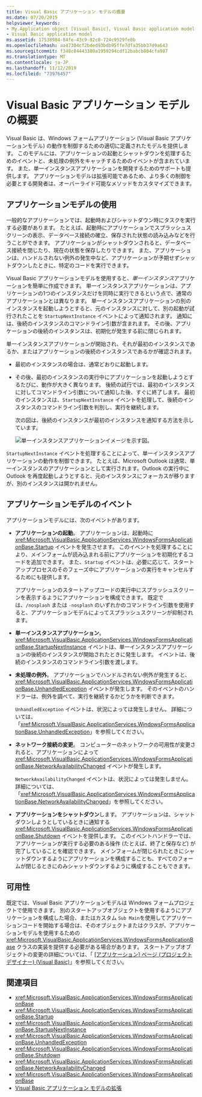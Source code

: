```yaml
---
title: Visual Basic アプリケーション モデルの概要
ms.date: 07/20/2015
helpviewer_keywords:
- My.Application object [Visual Basic], Visual Basic application model
- Visual Basic application model
ms.assetid: 17538984-84fe-43c9-82c8-724c9529fe8b
ms.openlocfilehash: aa47304cf2bded93bdb95ffe7dfa35bb37d9a643
ms.sourcegitcommit: f348c84443380a1959294cdf12babcb804cfa987
ms.translationtype: MT
ms.contentlocale: ja-JP
ms.lasthandoff: 11/12/2019
ms.locfileid: "73976457"
---
```

# <a name="overview-of-the-visual-basic-application-model"></a>Visual Basic アプリケーション モデルの概要

Visual Basic は、Windows フォームアプリケーション (Visual Basic アプリケーションモデル) の動作を制御するための適切に定義されたモデルを提供します。 このモデルには、アプリケーションの起動とシャットダウンを処理するためのイベントと、未処理の例外をキャッチするためのイベントが含まれています。 また、単一インスタンスアプリケーションを開発するためのサポートも提供します。 アプリケーションモデルは拡張可能であるため、より多くの制御を必要とする開発者は、オーバーライド可能なメソッドをカスタマイズできます。  
  
## <a name="uses-for-the-application-model"></a>アプリケーションモデルの使用  

 一般的なアプリケーションでは、起動時およびシャットダウン時にタスクを実行する必要があります。 たとえば、起動時にアプリケーションでスプラッシュスクリーンの表示、データベース接続の確立、保存された状態の読み込みなどを行うことができます。 アプリケーションがシャットダウンされると、データベース接続を閉じたり、現在の状態を保存したりできます。 また、アプリケーションは、ハンドルされない例外の発生中など、アプリケーションが予期せずシャットダウンしたときに、特定のコードを実行できます。  
  
 Visual Basic アプリケーションモデルを使用すると、*単一インスタンス*アプリケーションを簡単に作成できます。 単一インスタンスアプリケーションは、アプリケーションの1つのインスタンスだけを同時に実行できるという点で、通常のアプリケーションとは異なります。 単一インスタンスアプリケーションの別のインスタンスを起動しようとすると、元のインスタンスに対して、別の起動が試行されたことを `StartupNextInstance` イベントによって通知されます。 通知には、後続のインスタンスのコマンドライン引数が含まれます。 その後、アプリケーションの後続のインスタンスは、初期化が発生する前に閉じられます。  
  
 単一インスタンスアプリケーションが開始され、それが最初のインスタンスであるか、またはアプリケーションの後続のインスタンスであるかが確認されます。  
  
- 最初のインスタンスの場合は、通常どおりに起動します。  
  
- その後、最初のインスタンスの実行中にアプリケーションを起動しようとするたびに、動作が大きく異なります。 後続の試行では、最初のインスタンスに対してコマンドライン引数について通知した後、すぐに終了します。 最初のインスタンスは、`StartupNextInstance` イベントを処理して、後続のインスタンスのコマンドライン引数を判別し、実行を継続します。  
  
     次の図は、後続のインスタンスが最初のインスタンスを通知する方法を示しています。  
  
     ![単一インスタンスアプリケーションイメージを示す図。](./media/overview-of-the-visual-basic-application-model/single-instance-application.gif)  
  
 `StartupNextInstance` イベントを処理することによって、単一インスタンスアプリケーションの動作を制御できます。 たとえば、Microsoft Outlook は通常、単一インスタンスのアプリケーションとして実行されます。Outlook の実行中に Outlook を再度起動しようとすると、元のインスタンスにフォーカスが移りますが、別のインスタンスは開かれません。  
  
## <a name="events-in-the-application-model"></a>アプリケーションモデルのイベント  

 アプリケーションモデルには、次のイベントがあります。  
  
- **アプリケーションの起動**。 アプリケーションは、起動時に <xref:Microsoft.VisualBasic.ApplicationServices.WindowsFormsApplicationBase.Startup> イベントを発生させます。 このイベントを処理することにより、メインフォームが読み込まれる前にアプリケーションを初期化するコードを追加できます。 また、`Startup` イベントは、必要に応じて、スタートアッププロセスのそのフェーズ中にアプリケーションの実行をキャンセルするためにも提供します。  
  
     アプリケーションのスタートアップコードの実行中にスプラッシュスクリーンを表示するようにアプリケーションを構成できます。 既定では、`/nosplash` または `-nosplash` のいずれかのコマンドライン引数を使用すると、アプリケーションモデルによってスプラッシュスクリーンが抑制されます。  
  
- **単一インスタンスアプリケーション**。 <xref:Microsoft.VisualBasic.ApplicationServices.WindowsFormsApplicationBase.StartupNextInstance> イベントは、単一インスタンスアプリケーションの後続のインスタンスが開始されたときに発生します。 イベントは、後続のインスタンスのコマンドライン引数を渡します。  
  
- **未処理の例外**。 アプリケーションでハンドルされない例外が発生すると、<xref:Microsoft.VisualBasic.ApplicationServices.WindowsFormsApplicationBase.UnhandledException> イベントが発生します。 そのイベントのハンドラーは、例外を調べて、実行を継続するかどうかを判断できます。  
  
     `UnhandledException` イベントは、状況によっては発生しません。 詳細については、「<xref:Microsoft.VisualBasic.ApplicationServices.WindowsFormsApplicationBase.UnhandledException>」を参照してください。  
  
- **ネットワーク接続の変更**。 コンピューターのネットワークの可用性が変更されると、アプリケーションによって <xref:Microsoft.VisualBasic.ApplicationServices.WindowsFormsApplicationBase.NetworkAvailabilityChanged> イベントが発生します。  
  
     `NetworkAvailabilityChanged` イベントは、状況によっては発生しません。 詳細については、「<xref:Microsoft.VisualBasic.ApplicationServices.WindowsFormsApplicationBase.NetworkAvailabilityChanged>」を参照してください。  
  
- **アプリケーションをシャットダウン**します。 アプリケーションは、シャットダウンしようとしているときに通知する <xref:Microsoft.VisualBasic.ApplicationServices.WindowsFormsApplicationBase.Shutdown> イベントを提供します。 このイベントハンドラーでは、アプリケーションが実行する必要のある操作 (たとえば、終了と保存など) が完了していることを確認できます。 メインフォームが閉じられたときにシャットダウンするようにアプリケーションを構成することも、すべてのフォームが閉じるときにのみシャットダウンするように構成することもできます。  
  
## <a name="availability"></a>可用性  

 既定では、Visual Basic アプリケーションモデルは Windows フォームプロジェクトで使用できます。 別のスタートアップオブジェクトを使用するようにアプリケーションを構成した場合、またはカスタム `Sub Main`を使用してアプリケーションコードを開始する場合は、そのオブジェクトまたはクラスが、アプリケーションモデルを使用するための <xref:Microsoft.VisualBasic.ApplicationServices.WindowsFormsApplicationBase> クラスの実装を提供する必要がある場合があります。 スタートアップオブジェクトの変更の詳細については、「 [[アプリケーション] ページ (プロジェクトデザイナー) (Visual Basic)](/visualstudio/ide/reference/application-page-project-designer-visual-basic)」を参照してください。  
  
## <a name="see-also"></a>関連項目

- <xref:Microsoft.VisualBasic.ApplicationServices.WindowsFormsApplicationBase>
- <xref:Microsoft.VisualBasic.ApplicationServices.WindowsFormsApplicationBase.Startup>
- <xref:Microsoft.VisualBasic.ApplicationServices.WindowsFormsApplicationBase.StartupNextInstance>
- <xref:Microsoft.VisualBasic.ApplicationServices.WindowsFormsApplicationBase.UnhandledException>
- <xref:Microsoft.VisualBasic.ApplicationServices.WindowsFormsApplicationBase.Shutdown>
- <xref:Microsoft.VisualBasic.ApplicationServices.WindowsFormsApplicationBase.NetworkAvailabilityChanged>
- <xref:Microsoft.VisualBasic.ApplicationServices.WindowsFormsApplicationBase>
- [Visual Basic アプリケーション モデルの拡張](../../../visual-basic/developing-apps/customizing-extending-my/extending-the-visual-basic-application-model.md)
